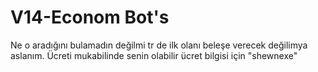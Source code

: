# V14-Econom Bot's

Ne o aradığını bulamadın değilmi tr de ilk olanı beleşe verecek değilimya aslanım. Ücreti mukabilinde senin olabilir ücret bilgisi için "shewnexe"
